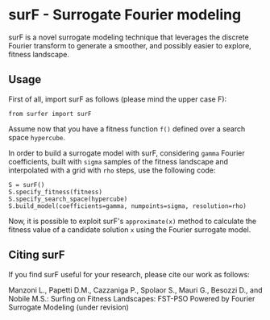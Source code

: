 # surF - Surrogate Fourier modeling 

surF is a novel surrogate modeling technique that leverages the discrete Fourier transform to generate a smoother, and possibly easier to explore, fitness landscape.

## Usage

First of all, import surF as follows (please mind the upper case F):

```
from surfer import surF
```

Assume now that you have a fitness function ```f()``` defined over a search space ```hypercube```.

In order to build a surrogate model with surF, considering ```gamma``` Fourier coefficients, built with ```sigma``` samples of the fitness landscape and interpolated with a grid with ```rho``` steps, use the following code:

```
S = surF()
S.specify_fitness(fitness)
S.specify_search_space(hypercube)
S.build_model(coefficients=gamma, numpoints=sigma, resolution=rho)
```

Now, it is possible to exploit surF's  ```approximate(x)``` method to calculate the fitness value of a candidate solution ```x``` using the Fourier surrogate model.

## Citing surF

If you find surF useful for your research, please cite our work as follows:

Manzoni L., Papetti D.M., Cazzaniga P., Spolaor S., Mauri G., Besozzi D., and Nobile M.S.: Surfing on Fitness Landscapes: FST-PSO Powered by Fourier Surrogate Modeling (under revision)
